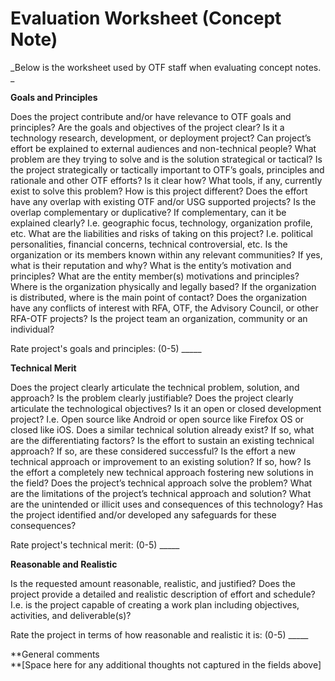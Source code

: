# Evaluation Worksheet \(Concept Note\)

_Below is the worksheet used by OTF staff when evaluating concept notes. _

**Goals and Principles**

Does the project contribute and/or have relevance to OTF goals and principles? Are the goals and objectives of the project clear? Is it a technology research, development, or deployment project? Can project’s effort be explained to external audiences and non-technical people? What problem are they trying to solve and is the solution strategical or tactical? Is the project strategically or tactically important to OTF’s goals, principles and rationale and other OTF efforts? Is it clear how? What tools, if any, currently exist to solve this problem? How is this project different? Does the effort have any overlap with existing OTF and/or USG supported projects? Is the overlap complementary or duplicative? If complementary, can it be explained clearly? I.e. geographic focus, technology, organization profile, etc. What are the liabilities and risks of taking on this project? I.e. political personalities, financial concerns, technical controversial, etc. Is the organization or its members known within any relevant communities? If yes, what is their reputation and why? What is the entity’s motivation and principles? What are the entity member\(s\) motivations and principles? Where is the organization physically and legally based? If the organization is distributed, where is the main point of contact? Does the organization have any conflicts of interest with RFA, OTF, the Advisory Council, or other RFA-OTF projects? Is the project team an organization, community or an individual?

Rate project's goals and principles: \(0-5\) \_\_\_\_\_

**Technical Merit**

Does the project clearly articulate the technical problem, solution, and approach? Is the problem clearly justifiable? Does the project clearly articulate the technological objectives? Is it an open or closed development project? I.e. Open source like Android or open source like Firefox OS or closed like iOS. Does a similar technical solution already exist? If so, what are the differentiating factors? Is the effort to sustain an existing technical approach? If so, are these considered successful? Is the effort a new technical approach or improvement to an existing solution? If so, how? Is the effort a completely new technical approach fostering new solutions in the field? Does the project’s technical approach solve the problem? What are the limitations of the project’s technical approach and solution? What are the unintended or illicit uses and consequences of this technology? Has the project identified and/or developed any safeguards for these consequences?

Rate project's technical merit: \(0-5\) \_\_\_\_\_

**Reasonable and Realistic**

Is the requested amount reasonable, realistic, and justified? Does the project provide a detailed and realistic description of effort and schedule? I.e. is the project capable of creating a work plan including objectives, activities, and deliverable\(s\)?

Rate the project in terms of how reasonable and realistic it is: \(0-5\) \_\_\_\_\_

**General comments    
**\[Space here for any additional thoughts not captured in the fields above\]

